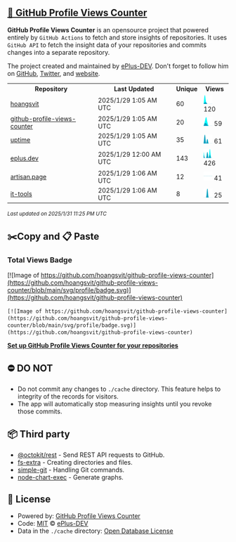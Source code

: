 ## [🚀 GitHub Profile Views Counter](https://github.com/ePlus-DEV/github-profile-views-counter-template)
**GitHub Profile Views Counter** is an opensource project that powered entirely by  `GitHub Actions` to fetch and store insights of repositories.
It uses `GitHub API` to fetch the insight data of your repositories and commits changes into a separate repository.

The project created and maintained by [ePlus-DEV](https://github.com/ePlus-DEV). Don't forget to follow him on [GitHub](https://github.com/ePlus-DEV), [Twitter](https://twitter.com/david_nguyen94), and [website](https://eplus.dev/).

<table>
	<tr>
		<th>
			Repository
		</th>
		<th>
			Last Updated
		</th>
		<th>
			Unique
		</th>
		<th>
			Views
		</th>
	</tr>
	<tr>
		<td>
			<a href="https://github.com/hoangsvit/github-profile-views-counter/tree/main/readme/383661745/week.md">
				hoangsvit
			</a>
		</td>
		<td>
			2025/1/29 1:05 AM UTC
		</td>
		<td>
			60
		</td>
		<td>
			<img alt="Response time graph" src="https://github.com/hoangsvit/github-profile-views-counter/raw/main/graph/383661745/small/week.png" height="20"> 120
		</td>
	</tr>
	<tr>
		<td>
			<a href="https://github.com/hoangsvit/github-profile-views-counter/tree/main/readme/749815681/week.md">
				github-profile-views-counter
			</a>
		</td>
		<td>
			2025/1/29 1:05 AM UTC
		</td>
		<td>
			20
		</td>
		<td>
			<img alt="Response time graph" src="https://github.com/hoangsvit/github-profile-views-counter/raw/main/graph/749815681/small/week.png" height="20"> 59
		</td>
	</tr>
	<tr>
		<td>
			<a href="https://github.com/hoangsvit/github-profile-views-counter/tree/main/readme/680530238/week.md">
				uptime
			</a>
		</td>
		<td>
			2025/1/29 1:05 AM UTC
		</td>
		<td>
			35
		</td>
		<td>
			<img alt="Response time graph" src="https://github.com/hoangsvit/github-profile-views-counter/raw/main/graph/680530238/small/week.png" height="20"> 61
		</td>
	</tr>
	<tr>
		<td>
			<a href="https://github.com/hoangsvit/github-profile-views-counter/tree/main/readme/524852513/week.md">
				eplus.dev
			</a>
		</td>
		<td>
			2025/1/29 12:00 AM UTC
		</td>
		<td>
			143
		</td>
		<td>
			<img alt="Response time graph" src="https://github.com/hoangsvit/github-profile-views-counter/raw/main/graph/524852513/small/week.png" height="20"> 426
		</td>
	</tr>
	<tr>
		<td>
			<a href="https://github.com/hoangsvit/github-profile-views-counter/tree/main/readme/710577355/week.md">
				artisan.page
			</a>
		</td>
		<td>
			2025/1/29 1:06 AM UTC
		</td>
		<td>
			12
		</td>
		<td>
			<img alt="Response time graph" src="https://github.com/hoangsvit/github-profile-views-counter/raw/main/graph/710577355/small/week.png" height="20"> 41
		</td>
	</tr>
	<tr>
		<td>
			<a href="https://github.com/hoangsvit/github-profile-views-counter/tree/main/readme/638053484/week.md">
				it-tools
			</a>
		</td>
		<td>
			2025/1/29 1:06 AM UTC
		</td>
		<td>
			8
		</td>
		<td>
			<img alt="Response time graph" src="https://github.com/hoangsvit/github-profile-views-counter/raw/main/graph/638053484/small/week.png" height="20"> 25
		</td>
	</tr>
</table>

<small><i>Last updated on 2025/1/31 11:25 PM UTC</i></small>

## ✂️Copy and 📋 Paste
### Total Views Badge
[![Image of https://github.com/hoangsvit/github-profile-views-counter](https://github.com/hoangsvit/github-profile-views-counter/blob/main/svg/profile/badge.svg)](https://github.com/hoangsvit/github-profile-views-counter)

```readme
[![Image of https://github.com/hoangsvit/github-profile-views-counter](https://github.com/hoangsvit/github-profile-views-counter/blob/main/svg/profile/badge.svg)](https://github.com/hoangsvit/github-profile-views-counter)
```
[**Set up GitHub Profile Views Counter for your repositories**](https://github.com/ePlus-DEV/github-profile-views-counter-template)
## ⛔ DO NOT
- Do not commit any changes to `./cache` directory. This feature helps to integrity of the records for visitors.
- The app will automatically stop measuring insights until you revoke those commits.
## 📦 Third party

- [@octokit/rest](https://www.npmjs.com/package/@octokit/rest) - Send REST API requests to GitHub.
- [fs-extra](https://www.npmjs.com/package/fs-extra) - Creating directories and files.
- [simple-git](https://www.npmjs.com/package/simple-git) - Handling Git commands.
- [node-chart-exec](https://www.npmjs.com/package/node-chart-exec) - Generate graphs.
## 📄 License
- Powered by: [GitHub Profile Views Counter](https://github.com/ePlus-DEV/github-profile-views-counter-template)
- Code: [MIT](./LICENSE) © [ePlus-DEV](https://github.com/ePlus-DEV)
- Data in the `./cache` directory: [Open Database License](https://opendatacommons.org/licenses/odbl/1-0/)